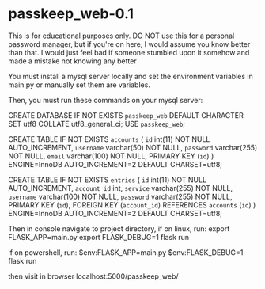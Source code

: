# passkeep_web-0.1

This is for educational purposes only. DO NOT use this for a personal password manager, but if you're on here, I would assume you know better than that. I would just feel bad if someone stumbled upon it somehow and made a mistake not knowing any better

You must install a mysql server locally and set the environment variables in main.py or manually set them are variables.

Then, you must run these commands on your mysql server:

CREATE DATABASE IF NOT EXISTS `passkeep_web` DEFAULT CHARACTER SET utf8 COLLATE utf8_general_ci;
USE `passkeep_web`;

CREATE TABLE IF NOT EXISTS `accounts` (
	`id` int(11) NOT NULL AUTO_INCREMENT,
  	`username` varchar(50) NOT NULL,
  	`password` varchar(255) NOT NULL,
  	`email` varchar(100) NOT NULL,
    PRIMARY KEY (`id`)
) ENGINE=InnoDB AUTO_INCREMENT=2 DEFAULT CHARSET=utf8;

CREATE TABLE IF NOT EXISTS `entries` (
	`id` int(11) NOT NULL AUTO_INCREMENT,
    `account_id` int,
  	`service` varchar(255) NOT NULL,
  	`username` varchar(100) NOT NULL,
  	`password` varchar(255) NOT NULL,
    PRIMARY KEY (`id`),
    FOREIGN KEY (`account_id`) REFERENCES `accounts` (`id`)
) ENGINE=InnoDB AUTO_INCREMENT=2 DEFAULT CHARSET=utf8;

Then in console navigate to project directory,
if on linux, run:
export FLASK_APP=main.py
export FLASK_DEBUG=1
flask run

if on powershell, run:
$env:FLASK_APP=main.py
$env:FLASK_DEBUG=1
flask run

then visit in browser localhost:5000/passkeep_web/
